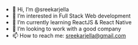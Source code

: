 - 👋 Hi, I’m @sreekarjella
- 👀 I’m interested in Full Stack Web development
- 🌱 I’m currently learning ReactJS & React Native
- 💞️ I’m looking to work with a good company
- 📫 How to reach me: sreekarjella@gmail.com

<!---
sreekarjella/sreekarjella is a ✨ special ✨ repository because its `README.md` (this file) appears on your GitHub profile.
You can click the Preview link to take a look at your changes.
--->
